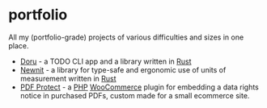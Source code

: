 # portfolio
All my (portfolio-grade) projects of various difficulties and sizes in one place.

- [Doru](https://github.com/matej-almasi/doru) - a TODO CLI app and a library written in [Rust](https://www.rust-lang.org/)
- [Newnit](https://github.com/matej-almasi/newnit) - a library for type-safe and ergonomic use of units of measurement written in [Rust](https://www.rust-lang.org/)
- [PDF Protect](https://github.com/matej-almasi/doru) - a [PHP](https://www.php.net/) [WooCommerce](https://woocommerce.com/)
  plugin for embedding a data rights notice in purchased PDFs, custom made for a small ecommerce site.
